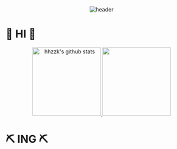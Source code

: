 <div align="center">
  <img src="https://capsule-render.vercel.app/api?type=rounded&color=gradient&customColorList=3&text=🌱%20🐰%20🌱&animation=scaleIn&fontSize=40&fontAlignY=50&fontAlign=50&height=180" alt="header">
</div>

# 🌼 HI 🌼


<p align="center">
  <a href="https://github.com/hhzzzk">
    <img height="180" src="https://github-readme-stats.vercel.app/api?username=hhzzzk&show_icons=true&include_all_commits=true&hide_border=true&bg_color=30,82c3d7,68b6f0,bfe49f&title_color=fff&text_color=fff" alt="hhzzk's github stats" />
  </a>
  <a href="https://github.com/hhzzzk">
    <img height="180" src="https://github-readme-stats.vercel.app/api/top-langs/?username=hhzzzk&layout=compact&hide_border=true&bg_color=30,68b6f0,82c3d7&title_color=fff&text_color=fff" />
  </a>
</p>


# ⛏️ ING ⛏️


